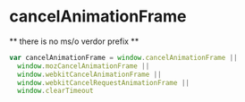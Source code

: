 # cancelAnimationFrame
** there is no ms/o verdor prefix **

```js
var cancelAnimationFrame = window.cancelAnimationFrame ||
  window.mozCancelAnimationFrame ||
  window.webkitCancelAnimationFrame ||
  window.webkitCancelRequestAnimationFrame ||
  window.clearTimeout
```
